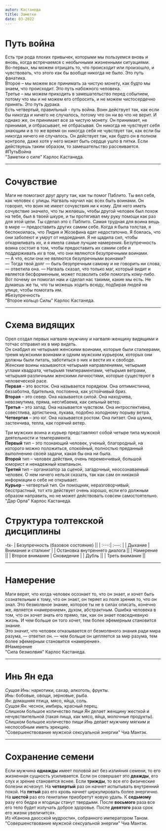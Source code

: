 ```yaml
---
autor: Кастанеда
title: Заметки
date: 03-2022
---
```

# Путь война
Есть три рода плохих привычек, которыми мы пользуемся вновь и вновь, когда встречаемся с необычными жизненными ситуациями.  
Во-первых, мы можем отрицать то, что происходит или произошло, и чувствовать, что этого как бы вообще никогда не было. Это путь фанатика.  
Второе – мы можем все принимать за чистую монету, как будто мы знаем, что происходит. Это путь набожного человека.  
Третье – мы можем приходить в замешательство перед событием, потому что мы и не можем его отбросить, и не можем чистосердечно принять. Это путь дурака.  
Есть четвертый, правильный - путь война. Воин действует так, как если бы никогда и ничего не случалось, потому что он ни во что не верит. И однако же, он принимает все за чистую монету. Он принимает, не принимая, и отбрасывает, не отбрасывая. Он никогда не чувствует себя знающим и в то же время он никогда себя не чувствует так, как если бы никогда ничего не случалось. Он действует так, как будто он в полном контроле, даже хотя у него может быть сердце ушло в пятки. Если действуешь таким образом, то замешательство рассеивается.  
#ПутьВойна  
"Заметки о силе" Карлос Кастанеда.

---

# Сочувствие
Маги не помогают друг другу так, как ты помог Паблито. Ты вел себя, как человек с улицы. Нагваль научил нас всех быть воинами. Он говорил, что воин не имеет сочувствия ни к кому. Для него иметь сочувствие значило, что ты желаешь, чтобы другой человек был похож на тебя, был в твоей шкуре, и ты протягивал ему руку помощи как раз для этой цели. Ты сделал это с Паблито. Самая трудная для воина вещь в мире — предоставить других самим себе. Когда я была толстая, я беспокоилась, что Лидия и Жозефина едят недостаточно. Я боялась, что они заболеют и умрут от недоедания. Я не щадила сил, чтобы откармливать их, и я имела самые лучшие намерения. Безупречность воина состоит в том, чтобы предоставить их самим себе и поддерживать их в том, что они являются безупречными воинами.  
— А что, если они не являются безупречными воинами?  
— Тогда твой долг — быть безупречным самому и не говорить ни слова,  
— ответила она. — Нагваль сказал, что только маг, который видит и является бесформенным, может позволить себе помогать кому-либо. Вот почему он помогал нам и сделал нас такими, какие мы есть. Не думаешь же ты, что ты можешь ходить всюду, подбирая людей на улице, чтобы помогать им.  
#Безупречность  
"Второе кольцо Cилы" Карлос Кастанеда.

---

# Схема видящих
Орел создал первых нагваля-мужчину и нагваля-женщину видящими и тотчас отправил их в мир видеть.   
Он снабдил их четырьмя женскими воинами, которые были сталкерами, тремя мужскими воинами и одним мужским курьером, которых они должны были питать, заботиться о них и вести их к свободе.  
Женские воины называются четырьмя направлениями, четырьмя углами квадрата, четырьмя темпераментами, четырьмя ветрами, четырьмя различными женскими личностями, которые существуют в человеческой расе.  
**Первая** – это восток. Она называется порядком. Она оптимистична, беззаботна, бдительна, постоянна, как устойчивый бриз.  
**Вторая** – это север. Она называется силой. Она находчива, невозмутима, пряма, несгибаема, как сильный ветер.  
**Третья** – это запад. Она называется чувством. Она интроспективна, совестлива, артистична, лукава, подобно холодному порыву ветра.  
**Четвертая** – это юг. Она называется ростом. Она питает. Она шумна, застенчива, тепла, как горячий ветер.

Три мужских воина и курьер представляют собой четыре типа мужской деятельности и темперамента.  
**Первый** тип – это познающий человек, ученый, благородный, на которого можно положиться, спокойный, полностью преданный выполнению своей задачи, какая бы она ни была.  
**Второй** тип – человек действия, очень переменчивый, большой юморист и ненадежный компаньон.  
**Третий** тип – организатор за сценой, загадочный, неосознаваемый человек. О нем ничего нельзя сказать, так как сам он никакой информации о себе не открывает.  
**Курьер** – четвертый тип. Он помощник, неразговорчивый, бесстрастный, тот кто действует очень хорошо, если его должным образом направить, но не может действовать совсем самостоятельно.
"Дар Орла" Карлос Кастанеда.

# Структура толтекской дисциплины
-tx-
| Безупречность (базовое состояние) ||
| :---:| :---: |
| Дыхание | Внимание и сталкинг |
| Остановка внутреннего диалога ||
| Намерение ||
| Второе внимание | Сновидение |
| Дубль ||
| Треть внимание ||

---

# Намерение
Маги верят, что когда человек осознает то, что он знает, и хочет быть сознательным к тому, что он знает, он теряет из поля зрения то, что он знал. Это безмолвное знание, которое ты не в силах описать, конечно же, является «намерением», духом, абстрактным. Ошибка человека в том, что он хочет знать его прямо, так, как он знает повседневную жизнь. И чем больше он того хочет, тем более эфемерным становится знание.  
Это значит, что человек отказывается от безмолвного знания ради мира разума, — ответил он. — чем больше он цепляется за мир разума, тем более эфемерным становится «намерение».  
#Намерение  
"Сила безмолвия" Карлос Кастанеда.

---

# Инь Ян еда
*Сущая Инь*: наркотики, сахар, алкоголь, фрукты.  
*Инь*: бобовые, овощи, зерновые, рыба.  
*Ян*: домашняя птица, мясо, яйца, соль.  
*Сущая Ян*: чеснок, имбирь, красный перец.  
Слишком большое количество пищи *Ян* делает женщину жесткой и нечувствительной (такая пища, как мясо, яйца, молочные продукты).  
Слишком большое количество пищи *Инь* делает мужчину мягким и неспособным иметь эрекцию.  
"Совершенствование мужской сексуальной энергии" Чиа Мантэк.

---

# Сохранение семени
Если мужчина **однажды** имеет половой акт без излияния семени, то его жизненная сущность усиливается. Если он совершает это **дважды**, его слух и зрение становятся яснее. Если **трижды**, то все его физические болезни исчезнут. На **четвертый** раз он начнет испытывать внутренний покой. На **пятый** раз его кровь начнет циркулировать более энергично. На **шестой** раз его гениталии приобретут новую удаль. К **седьмому** разу его бедра и ягодицы станут твердыми. После **восьмого** раза все его тело будет излучать доброе здоровье. После **девятого** раза срок его жизни увеличится».  
Из «Канона даосской мудрости», собранного императором Таном.  
"Совершенствование мужской сексуальной энергии" Чиа Мантэк.
